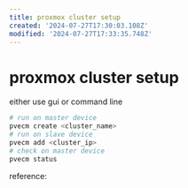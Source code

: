 ```yaml
---
title: proxmox cluster setup
created: '2024-07-27T17:30:03.108Z'
modified: '2024-07-27T17:33:35.748Z'
---
```


# proxmox cluster setup

either use gui or command line

```bash
# run on master device
pvecm create <cluster_name>
# run on slave device
pvecm add <cluster_ip>
# check on master device
pvecm status
```

reference:


